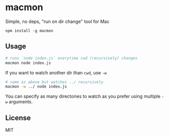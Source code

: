 # macmon

Simple, no deps, "run on dir change" tool for Mac

```
npm install -g macmon
```

## Usage

```sh
# runs `node index.js` everytime cwd (recursively) changes
macmon node index.js
```

If you want to watch another dir than `cwd`, use `-w`

```sh
# same as above but watches ../ recursively
macmon -w ../ node index.js
```

You can specify as many directories to watch as you prefer using multiple `-w` arguments.

## License

MIT
